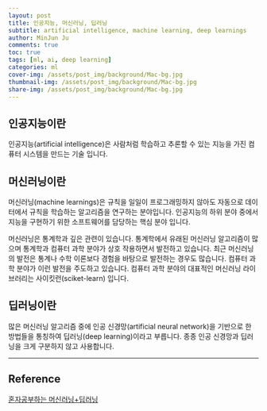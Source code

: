 ```yaml
---
layout: post
title: 인공지능, 머신러닝, 딥러닝
subtitle: artificial intelligence, machine learning, deep learnings
author: MinJun Ju
comments: true 
toc: true
tags: [ml, ai, deep learning]
categories: ml
cover-img: /assets/post_img/background/Mac-bg.jpg
thumbnail-img: /assets/post_img/background/Mac-bg.jpg
share-img: /assets/post_img/background/Mac-bg.jpg
---
```


## 인공지능이란 

인공지능(artificial intelligence)은 사람처럼 학습하고 추론할 수 있는 지능을 가진 컴퓨터 시스템을 만드는 기술 입니다.

## 머신러닝이란

머신러닝(machine learnings)은 규칙을 일일이 프로그래밍하지 않아도 자동으로 데이터에서 규칙을 학습하는 알고리즘을 연구하는 분야입니다. 
인공지능의 하위 분야 중에서 지능을 구현하기 위한 소프트웨어를 담당하는 핵심 분야 입니다. 

머신러닝은 통계학과 깊은 관련이 있습니다. 통계학에서 유래된 머신러닝 알고리즘이 많으며 통계학과 컴퓨터 과학 분야가 상호 작용하면서 발전하고 있습니다. 
최근 머신러닝의 발전은 통계나 수학 이론보다 경험을 바탕으로 발전하는 경우도 많습니다. 컴퓨터 과학 분야가 이런 발전을 주도하고 있습니다. 컴퓨터 과학 분야의 대표적인 머신러닝 라이브러리는 사이킷런(sciket-learn) 입니다. 

## 딥러닝이란

많은 머신러닝 알고리즘 중에 인공 신경망(artificial neural network)을 기반으로 한 방법들을 통칭하여 딥러닝(deep learning)이라고 부릅니다. 종종 인공 신경망과 딥러닝을 크게 구분하지 않고 사용합니다. 

---

## Reference

[혼자공부하는 머신러닝+딥러닝](https://product.kyobobook.co.kr/detail/S000001810330)
